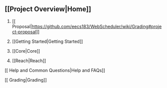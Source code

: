 ## [[Project Overview|Home]]

1. [[ Proposal|https://github.com/eecs183/WebScheduler/wiki/Grading#project-proposal]]

2. [[Getting Started|Getting Started]]

3. [[Core|Core]]

4. [[Reach|Reach]]

[[ Help and Common Questions|Help and FAQs]]

[[ Grading|Grading]]